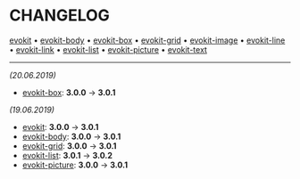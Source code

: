 [evokit]: packages/evokit/CHANGELOG.md
[evokit-body]: packages/evokit-body/CHANGELOG.md
[evokit-box]: packages/evokit-box/CHANGELOG.md
[evokit-grid]: packages/evokit-grid/CHANGELOG.md
[evokit-image]: packages/evokit-image/CHANGELOG.md
[evokit-line]: packages/evokit-line/CHANGELOG.md
[evokit-link]: packages/evokit-link/CHANGELOG.md
[evokit-list]: packages/evokit-list/CHANGELOG.md
[evokit-picture]: packages/evokit-picture/CHANGELOG.md
[evokit-text]: packages/evokit-text/CHANGELOG.md

# CHANGELOG

[evokit] • [evokit-body] • [evokit-box] • [evokit-grid] • [evokit-image] • [evokit-line] • [evokit-link] • [evokit-list] • [evokit-picture] • [evokit-text]

---

*(20.06.2019)*

- [evokit-box]: **3.0.0** → **3.0.1**

*(19.06.2019)*

- [evokit]: **3.0.0** → **3.0.1**
- [evokit-body]: **3.0.0** → **3.0.1**
- [evokit-grid]: **3.0.0** → **3.0.1**
- [evokit-list]: **3.0.1** → **3.0.2**
- [evokit-picture]: **3.0.0** → **3.0.1**
